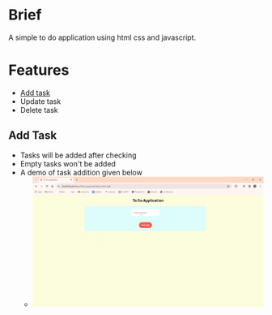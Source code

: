 # Brief
A simple to do application using html css and javascript.

# Features
- [Add task](#add-task)
- Update task
- Delete task

## Add Task
- Tasks will be added after checking
- Empty tasks won't be added
- A demo of task addition given below
    - ![](assets/To%20Do%20Demo.gif)